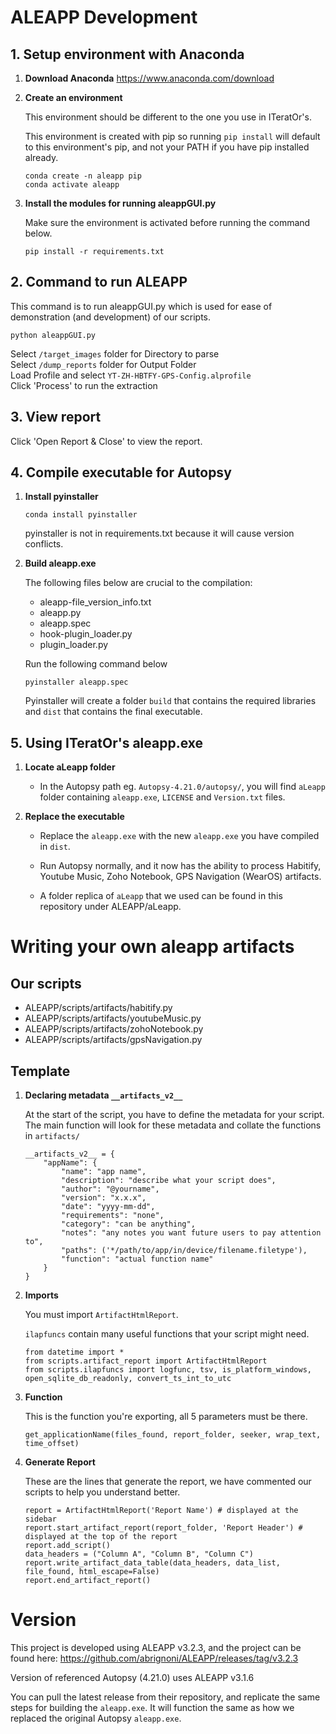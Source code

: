 # ALEAPP Development

## 1. Setup environment with Anaconda

1. <b>Download Anaconda</b> https://www.anaconda.com/download

2. <b>Create an environment</b>

    This environment should be different to the one you use in ITeratOr's.

    This environment is created with pip so running `pip install` will default to this environment's pip, and not your PATH if you have pip installed already.
    ```
    conda create -n aleapp pip
    conda activate aleapp
    ```

3. <b>Install the modules for running aleappGUI.py</b>

    Make sure the environment is activated before running the command below.
    ```
    pip install -r requirements.txt
    ```

## 2. Command to run ALEAPP

This command is to run aleappGUI.py which is used for ease of demonstration (and development) of our scripts.
```
python aleappGUI.py
```

Select `/target_images` folder for Directory to parse<br/>
Select `/dump_reports` folder for Output Folder<br/>
Load Profile and select `YT-ZH-HBTFY-GPS-Config.alprofile`<br/>
Click 'Process' to run the extraction

## 3. View report

Click 'Open Report & Close' to view the report.

## 4. Compile executable for Autopsy

1. <b>Install pyinstaller</b>
    ```
    conda install pyinstaller
    ```
    pyinstaller is not in requirements.txt because it will cause version conflicts.

2. <b>Build aleapp.exe</b>

    The following files below are crucial to the compilation:
    - aleapp-file_version_info.txt
    - aleapp.py
    - aleapp.spec
    - hook-plugin_loader.py
    - plugin_loader.py

    Run the following command below<br/>
    ```
    pyinstaller aleapp.spec
    ```    
    Pyinstaller will create a folder `build` that contains the required libraries and `dist` that contains the final executable.


## 5. Using ITeratOr's aleapp.exe

1. <b>Locate aLeapp folder</b>
    - In the Autopsy path eg. `Autopsy-4.21.0/autopsy/`, you will find `aLeapp` folder containing `aleapp.exe`, `LICENSE` and `Version.txt` files.

2. <b>Replace the executable</b>
    - Replace the `aleapp.exe` with the new `aleapp.exe` you have compiled in `dist`.

    - Run Autopsy normally, and it now has the ability to process Habitify, Youtube Music, Zoho Notebook, GPS Navigation (WearOS) artifacts.

    - A folder replica of `aLeapp` that we used can be found in this repository under ALEAPP/aLeapp.

# Writing your own aleapp artifacts

## Our scripts
- ALEAPP/scripts/artifacts/habitify.py
- ALEAPP/scripts/artifacts/youtubeMusic.py
- ALEAPP/scripts/artifacts/zohoNotebook.py
- ALEAPP/scripts/artifacts/gpsNavigation.py

## Template

1. <b>Declaring metadata `__artifacts_v2__`</b>

    At the start of the script, you have to define the metadata for your script. The main function will look for these metadata and collate the functions in `artifacts/`
    ```
    __artifacts_v2__ = {
        "appName": {
            "name": "app name",
            "description": "describe what your script does",
            "author": "@yourname",  
            "version": "x.x.x",  
            "date": "yyyy-mm-dd",  
            "requirements": "none",
            "category": "can be anything",
            "notes": "any notes you want future users to pay attention to",
            "paths": ('*/path/to/app/in/device/filename.filetype'),
            "function": "actual function name"
        }
    }
    ```

2. <b>Imports</b>

    You must import `ArtifactHtmlReport`. 
    
    `ilapfuncs` contain many useful functions that your script might need.

    ```
    from datetime import *
    from scripts.artifact_report import ArtifactHtmlReport
    from scripts.ilapfuncs import logfunc, tsv, is_platform_windows, open_sqlite_db_readonly, convert_ts_int_to_utc
    ```

3. <b>Function</b>

    This is the function you're exporting, all 5 parameters must be there.

    ```get_applicationName(files_found, report_folder, seeker, wrap_text, time_offset)```


4. <b>Generate Report</b>

    These are the lines that generate the report, we have commented our scripts to help you understand better.
    ```
    report = ArtifactHtmlReport('Report Name') # displayed at the sidebar
    report.start_artifact_report(report_folder, 'Report Header') # displayed at the top of the report
    report.add_script()
    data_headers = ("Column A", "Column B", "Column C")
    report.write_artifact_data_table(data_headers, data_list, file_found, html_escape=False)
    report.end_artifact_report()
    ```

# Version
This project is developed using ALEAPP v3.2.3, and the project can be found here:
https://github.com/abrignoni/ALEAPP/releases/tag/v3.2.3

Version of referenced Autopsy (4.21.0) uses ALEAPP v3.1.6

You can pull the latest release from their repository, and replicate the same steps for building the `aleapp.exe`. It will function the same as how we replaced the original Autopsy `aleapp.exe`.